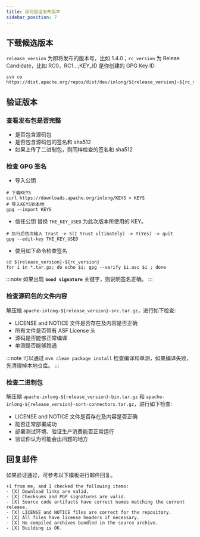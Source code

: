 ```yaml
---
title: 如何验证发布版本
sidebar_position: 7
---
```


## 下载候选版本
`release_version` 为即将发布的版本号，比如 1.4.0；`rc_version` 为 Releae Candidate，比如 RC0，RC1...;KEY_ID 是你创建的 GPG Key ID.
```shell
svn co https://dist.apache.org/repos/dist/dev/inlong/${release_version}-${rc_version}/
```

## 验证版本
### 查看发布包是否完整
- 是否包含源码包
- 是否包含源码包的签名和 sha512
- 如果上传了二进制包，则同样检查的签名和 sha512

### 检查 GPG 签名
- 导入公钥
```shell
# 下载KEYS
curl https://downloads.apache.org/inlong/KEYS > KEYS
# 导入KEYS到本地
gpg --import KEYS
```

- 信任公钥
替换 `THE_KEY_USED` 为此次版本所使用的 KEY。
```shell
# 执行后依次输入 trust -> 5(I trust ultimately) -> Y(Yes) -> quit
gpg --edit-key THE_KEY_USED
```

- 使用如下命令检查签名
```shell
cd ${release_version}-${rc_version}
for i in *.tar.gz; do echo $i; gpg --verify $i.asc $i ; done
```

:::note
如果出现 **`Good signature`** 关键字，则说明签名正确。
:::

### 检查源码包的文件内容
解压缩 `apache-inlong-${release_version}-src.tar.gz`，进行如下检查:
- LICENSE and NOTICE 文件是否存在及内容是否正确
- 所有文件是否带有 ASF License 头
- 源码是否能够正常编译
- 单测是否能够跑通

:::note
可以通过 `mvn clean package install` 检查编译和单测，如果编译失败，先清理掉本地仓库。
:::

### 检查二进制包
解压缩 `apache-inlong-${release_version}-bin.tar.gz` 和 `apache-inlong-${release_version}-sort-connectors.tar.gz`，进行如下检查:
- LICENSE and NOTICE 文件是否存在及内容是否正确
- 能否正常部署成功
- 部署测试环境、验证生产消费能否正常运行
- 验证你认为可能会出问题的地方

## 回复邮件
如果验证通过，可参考以下模板进行邮件回复。
```shell
+1 from me, and I checked the following items:
- [X] Download links are valid.
- [X] Checksums and PGP signatures are valid.
- [X] Source code artifacts have correct names matching the current release.
- [X] LICENSE and NOTICE files are correct for the repository.
- [X] All files have license headers if necessary.
- [X] No compiled archives bundled in the source archive.
- [X] Building is OK.
```